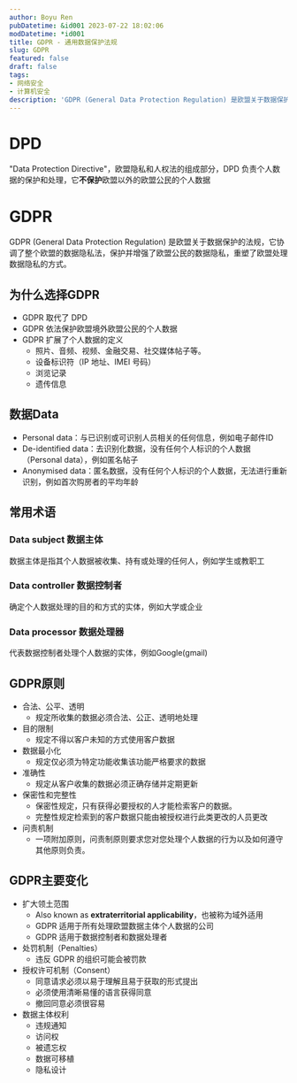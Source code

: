 ```yaml
---
author: Boyu Ren
pubDatetime: &id001 2023-07-22 18:02:06
modDatetime: *id001
title: GDPR - 通用数据保护法规
slug: GDPR
featured: false
draft: false
tags:
- 网络安全
- 计算机安全
description: 'GDPR (General Data Protection Regulation) 是欧盟关于数据保护的法规，它协调了整个欧盟的数据隐私法，保护并增强了欧盟公民的数据隐私，重塑了欧盟处理数据隐私的方式。'
---
```


# DPD
"Data Protection Directive"，欧盟隐私和人权法的组成部分，DPD 负责个人数据的保护和处理，它**不保护**欧盟以外的欧盟公民的个人数据


# GDPR
GDPR (General Data Protection Regulation) 是欧盟关于数据保护的法规，它协调了整个欧盟的数据隐私法，保护并增强了欧盟公民的数据隐私，重塑了欧盟处理数据隐私的方式。

## 为什么选择GDPR

- GDPR 取代了 DPD
- GDPR 依法保护欧盟境外欧盟公民的个人数据
- GDPR 扩展了个人数据的定义
  - 照片、音频、视频、金融交易、社交媒体帖子等。
  - 设备标识符（IP 地址、IMEI 号码）
  - 浏览记录
  - 遗传信息

## 数据Data

- Personal data：与已识别或可识别人员相关的任何信息，例如电子邮件ID
- De-identified data：去识别化数据，没有任何个人标识的个人数据（Personal data），例如匿名帖子
- Anonymised data：匿名数据，没有任何个人标识的个人数据，无法进行重新识别，例如首次购房者的平均年龄

## 常用术语

### Data subject 数据主体

数据主体是指其个人数据被收集、持有或处理的任何人，例如学生或教职工

### Data controller 数据控制者

确定个人数据处理的目的和方式的实体，例如大学或企业

### Data processor 数据处理器

代表数据控制者处理个人数据的实体，例如Google(gmail)

## GDPR原则

- 合法、公平、透明
  - 规定所收集的数据必须合法、公正、透明地处理
- 目的限制
  - 规定不得以客户未知的方式使用客户数据
- 数据最小化
  - 规定仅必须为特定功能收集该功能严格要求的数据
- 准确性
  - 规定从客户收集的数据必须正确存储并定期更新
- 保密性和完整性
  - 保密性规定，只有获得必要授权的人才能检索客户的数据。
  - 完整性规定检索到的客户数据只能由被授权进行此类更改的人员更改
- 问责机制
  - 一项附加原则，问责制原则要求您对您处理个人数据的行为以及如何遵守其他原则负责。

## GDPR主要变化

- 扩大领土范围
  - Also known as **extraterritorial applicability**，也被称为域外适用
  - GDPR 适用于所有处理欧盟数据主体个人数据的公司
  - GDPR 适用于数据控制者和数据处理者
- 处罚机制（Penalties）
  - 违反 GDPR 的组织可能会被罚款
- 授权许可机制（Consent）
  - 同意请求必须以易于理解且易于获取的形式提出
  - 必须使用清晰易懂的语言获得同意
  - 撤回同意必须很容易
- 数据主体权利
  - 违规通知
  - 访问权
  - 被遗忘权
  - 数据可移植
  - 隐私设计

